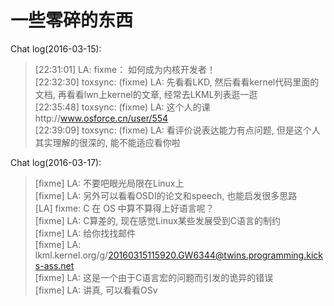 一些零碎的东西
==============

Chat log(2016-03-15):

> [22:31:01] LA: fixme： 如何成为内核开发者！  
> [22:32:30] toxsync: (fixme) LA: 先看看LKD, 然后看看kernel代码里面的文档, 再看看lwn上kernel的文章, 经常去LKML列表逛一逛   
> [22:35:48] toxsync: (fixme) LA: 这个人的课http://www.osforce.cn/user/554  
> [22:39:09] toxsync: (fixme) LA: 看评价说表达能力有点问题, 但是这个人其实理解的很深的, 能不能适应看你啦

Chat log(2016-03-17):

> [fixme] LA: 不要吧眼光局限在Linux上  
> [fixme] LA: 另外可以看看OSDI的论文和speech, 也能启发很多思路  
> [LA] fixme: C 在 OS 中算不算得上好语言呢？  
> [fixme] LA: C算差的, 现在感觉Linux某些发展受到C语言的制约  
> [fixme] LA: 给你找找邮件  
> [fixme] LA: lkml.kernel.org/g/20160315115920.GW6344@twins.programming.kicks-ass.net  
> [fixme] LA: 这是一个由于C语言宏的问题而引发的诡异的错误  
> [fixme] LA: 讲真, 可以看看OSv
